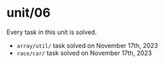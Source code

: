 # unit/06

Every task in this unit is solved.

- `array/util/` task solved on November 17th, 2023
- `race/car/` task solved on November 17th, 2023
